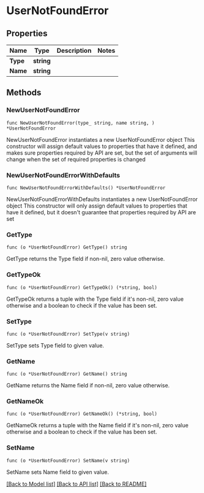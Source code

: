 # UserNotFoundError

## Properties

Name | Type | Description | Notes
------------ | ------------- | ------------- | -------------
**Type** | **string** |  | 
**Name** | **string** |  | 

## Methods

### NewUserNotFoundError

`func NewUserNotFoundError(type_ string, name string, ) *UserNotFoundError`

NewUserNotFoundError instantiates a new UserNotFoundError object
This constructor will assign default values to properties that have it defined,
and makes sure properties required by API are set, but the set of arguments
will change when the set of required properties is changed

### NewUserNotFoundErrorWithDefaults

`func NewUserNotFoundErrorWithDefaults() *UserNotFoundError`

NewUserNotFoundErrorWithDefaults instantiates a new UserNotFoundError object
This constructor will only assign default values to properties that have it defined,
but it doesn't guarantee that properties required by API are set

### GetType

`func (o *UserNotFoundError) GetType() string`

GetType returns the Type field if non-nil, zero value otherwise.

### GetTypeOk

`func (o *UserNotFoundError) GetTypeOk() (*string, bool)`

GetTypeOk returns a tuple with the Type field if it's non-nil, zero value otherwise
and a boolean to check if the value has been set.

### SetType

`func (o *UserNotFoundError) SetType(v string)`

SetType sets Type field to given value.


### GetName

`func (o *UserNotFoundError) GetName() string`

GetName returns the Name field if non-nil, zero value otherwise.

### GetNameOk

`func (o *UserNotFoundError) GetNameOk() (*string, bool)`

GetNameOk returns a tuple with the Name field if it's non-nil, zero value otherwise
and a boolean to check if the value has been set.

### SetName

`func (o *UserNotFoundError) SetName(v string)`

SetName sets Name field to given value.



[[Back to Model list]](../README.md#documentation-for-models) [[Back to API list]](../README.md#documentation-for-api-endpoints) [[Back to README]](../README.md)


